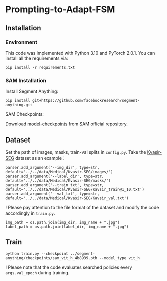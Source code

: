 # Prompting-to-Adapt-FSM
## Installation
### Environment
This code was implemented with Python 3.10 and PyTorch 2.0.1. You can install all the requirements via:
```
pip install -r requirements.txt
```
### SAM Installation
Install Segment Anything:

```
pip install git+https://github.com/facebookresearch/segment-anything.git
```
SAM Checkpoints:

Download [model-checkpoints](https://github.com/facebookresearch/segment-anything) from SAM official repository.
## Dataset
Set the path of images, masks, train-val splits in `config.py`. Take the [Kvasir-SEG](https://datasets.simula.no/kvasir-seg/) dataset as an example：
```
parser.add_argument('--img_dir', type=str, default='../../data/Medical/Kvasir-SEG/images/')
parser.add_argument('--label_dir', type=str, default='../../data/Medical/Kvasir-SEG/masks/')
parser.add_argument('--train_txt', type=str, default='../../data/Medical/Kvasir-SEG/Kavsir_train@1_10.txt')
parser.add_argument('--val_txt', type=str, default='../../data/Medical/Kvasir-SEG/Kavsir_val.txt')
```
! Please pay attention to the file format of the dataset and modify the code accordingly in `train.py`.
```
img_path = os.path.join(img_dir, img_name + ".jpg")
label_path = os.path.join(label_dir, img_name + ".jpg")
```
## Train
```
python train.py --checkpoint ../segment-anything/checkpoints/sam_vit_h_4b8939.pth --model_type vit_h
```
! Please note that the code evaluates searched policies every `args.val_epoch` during training.
